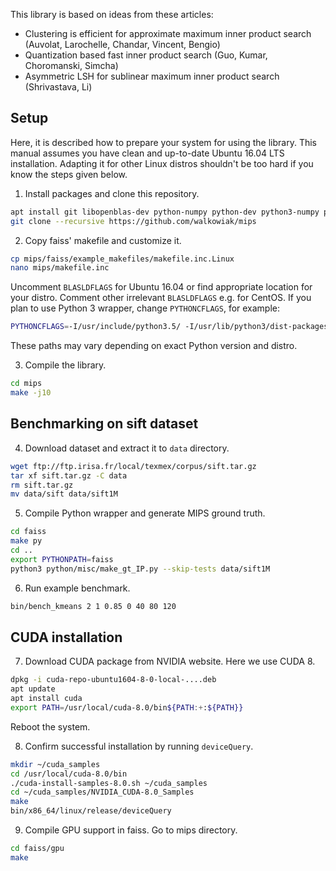 This library is based on ideas from these articles:
 * Clustering is efficient for approximate maximum inner product search (Auvolat, Larochelle, Chandar, Vincent, Bengio)
 * Quantization based fast inner product search (Guo, Kumar, Choromanski, Simcha)
 * Asymmetric LSH for sublinear maximum inner product search (Shrivastava, Li)

## Setup
Here, it is described how to prepare your system for using the library.
This manual assumes you have clean and up-to-date Ubuntu 16.04 LTS installation.
Adapting it for other Linux distros shouldn't be too hard if you know the steps given below.

1. Install packages and clone this repository.

```bash
apt install git libopenblas-dev python-numpy python-dev python3-numpy python3-dev
git clone --recursive https://github.com/walkowiak/mips
```

2. Copy faiss' makefile and customize it.

```bash
cp mips/faiss/example_makefiles/makefile.inc.Linux
nano mips/makefile.inc
```

Uncomment `BLASLDFLAGS` for Ubuntu 16.04 or find appropriate location for your distro.
Comment other irrelevant `BLASLDFLAGS` e.g. for CentOS.
If you plan to use Python 3 wrapper, change `PYTHONCFLAGS`, for example:

```bash
PYTHONCFLAGS=-I/usr/include/python3.5/ -I/usr/lib/python3/dist-packages/numpy/core/include/
```

These paths may vary depending on exact Python version and distro.

3. Compile the library.
```bash
cd mips
make -j10
```

## Benchmarking on sift dataset

4. Download dataset and extract it to `data` directory.

```bash
wget ftp://ftp.irisa.fr/local/texmex/corpus/sift.tar.gz
tar xf sift.tar.gz -C data
rm sift.tar.gz
mv data/sift data/sift1M
```

5. Compile Python wrapper and generate MIPS ground truth.

```bash
cd faiss
make py
cd ..
export PYTHONPATH=faiss
python3 python/misc/make_gt_IP.py --skip-tests data/sift1M
```

6. Run example benchmark.
```bash
bin/bench_kmeans 2 1 0.85 0 40 80 120
```

## CUDA installation
7. Download CUDA package from NVIDIA website.
Here we use CUDA 8.

```bash
dpkg -i cuda-repo-ubuntu1604-8-0-local-....deb
apt update
apt install cuda
export PATH=/usr/local/cuda-8.0/bin${PATH:+:${PATH}}
```

Reboot the system.

8. Confirm successful installation by running `deviceQuery`.

```bash
mkdir ~/cuda_samples
cd /usr/local/cuda-8.0/bin
./cuda-install-samples-8.0.sh ~/cuda_samples
cd ~/cuda_samples/NVIDIA_CUDA-8.0_Samples
make
bin/x86_64/linux/release/deviceQuery
```

9. Compile GPU support in faiss.
Go to mips directory.
```bash
cd faiss/gpu
make
```
